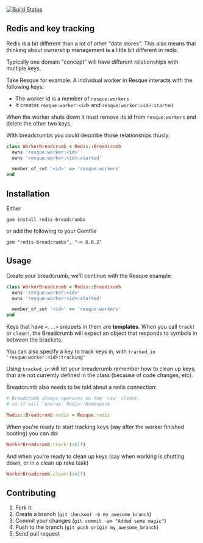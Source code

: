 [![Build Status](https://travis-ci.org/ecoffey/redis-breadcrumbs.png)](https://travis-ci.org/ecoffey/redis-breadcrumbs)

## Redis and key tracking

Redis is a bit different than a lot of other "data stores". This also means that thinking about ownership management
is a little bit different in redis.

Typically one domain "concept" will have different relationships with multiple keys.

Take Resque for example. A individual worker in Resque interacts with the following keys:

* The worker id is a member of `resque:workers`
* It creates `resque:worker:<id>` and `resque:worker:<id>:started`

When the worker shuts down it must remove its id from `resque:workers` and delete the other two keys.

With breadcrumbs you could describe those relationships thusly:

```ruby
class WorkerBreadcrumb < Redis::Breadcrumb
  owns 'resque:worker:<id>'
  owns 'resque:worker:<id>:started'

  member_of_set '<id>' => 'resque:workers'
end
```

## Installation

Either

`gem install redis-breadcrumbs`

or add the following to your Gemfile

`gem "redis-breadcrumbs", "~> 0.0.2"`

## Usage

Create your breadcrumb; we'll continue with the Resque example:

```ruby
class WorkerBreadcrumb < Redis::Breadcrumb
  owns 'resque:worker:<id>'
  owns 'resque:worker:<id>:started'

  member_of_set '<id>' => 'resque:workers'
end
```

Keys that have `<...>` snippets in them are **templates**.  When you call `track!` or `clean!`,
the Breadcrumb will expect an object that responds to symbols in between the brackets.

You can also specify a key to track keys in, with `tracked_in 'resque:worker:<id>:tracking'`

Using `tracked_in` will let your breadcrumb remember how to clean up keys, that are not currently
defined in the class (because of code changes, etc).

Breadcrumb also needs to be told about a redis connection:

```ruby
# Breadcrumb always operates on the 'raw' client,
# so it will 'unwrap' Redis::Namespace

Redis::Breadcrumb.redis = Resque.redis
```

When you're ready to start tracking keys (say after the worker finished booting) you can
do:

```ruby
WorkerBreadcrumb.track!(self)
```

And when you're ready to clean up keys (say when working is shutting down, or in a clean up rake task)

```ruby
WorkerBreadcrumb.clean!(self)
```

## Contributing

1. Fork it.
2. Create a branch (`git checkout -b my_awesome_branch`)
3. Commit your changes (`git commit -am "Added some magic"`)
4. Push to the branch (`git push origin my_awesome_branch`)
5. Send pull request
